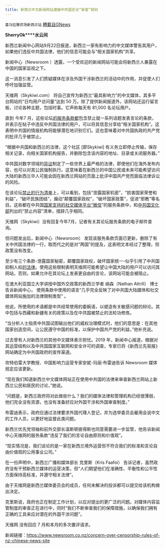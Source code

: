 ```yaml
---
title: 新西兰中文新闻网站遵循中共国言论“审查”规则
---
```

`喜马拉雅农场新西兰站` [轉載自GNews](https://gnews.org/zh-hans/1549597/)

**SherryOk****水云间**

新西兰新闻中心网站9月22日报道，新西兰一家有影响力的中文媒体警告其用户，如果他们违反中共国法律，他们的信息可能会与“相关国家机构”共享。

新闻中心（Newsroom ）透露，一个受欢迎的新闻网站可能会将新西兰人暴露在中国的国家监视之下。

这一消息引发了人们质疑媒体在涉及外国干涉新西兰的活动中的作用，并促使人们呼吁加强监管。

天维网（Skykiwi.com） 将自己宣传为新西兰“最具影响力”的中文媒体，其多平台网站的“日均用户访问量”达到 50 万。除了提供新闻报道外，该网站还运行留言板，讨论各种主题，包括时事。它声称每天有 81,000 名论坛用户。

直到 今年7 月，这些论坛[的服务条款都](https://translate.google.com/website?sl=en&amp;tl=zh-CN&amp;nui=1&amp;elem=1&amp;u=https://archive.is/QOs7J)包含禁止就一系列话题发表言论的条款，并表示在帖子中违反中共国法律的用户，可以将其信息分享给“相关国家机构”。这表明中共国的情报机构将能够潜在地识别它们。这也意味着对中共国执政的共产党的批评几乎被禁止。

“根据中共国和新西兰的法律，这个社区 [即Skykiwi] 有义务立即停止传输，保存相关记录，向相关国家机构报告，并删除包含该内容的地址、目录或关闭服务器。”

中共国对数字领域的[异议](https://translate.google.com/website?sl=en&amp;tl=zh-CN&amp;nui=1&amp;elem=1&amp;u=https://www.chathamhouse.org/sites/default/files/2021-03/2021-03-17-restrictions-online-freedom-expression-china-moynihan-patel.pdf)制定了一些世界上最严格的法律，即使他们在海外发布内容，也可以对其公民强制执行。这意味着在新西兰的中国公民或未来可能希望访问大陆的新西兰华人可能会因在新西兰网站的页面上批评中国共产党而面临法律诉讼的风险。

在该论坛[禁止的行为清单](https://translate.google.com/website?sl=en&amp;tl=zh-CN&amp;nui=1&amp;elem=1&amp;u=https://archive.is/QOs7J)上，可以看到，包括“泄露国家机密”，“损害国家荣誉和利益”，“破坏民族团结”，煽动“颠覆国家政权”，“破坏国家政策”，促进“邪教”等名目。这些都在中共国[国家支持的社交媒体平台“微信](https://translate.google.com/website?sl=en&amp;tl=zh-CN&amp;nui=1&amp;elem=1&amp;u=https://archive.is/d0S8d)”的服务条款中，和[中共国文化部](https://translate.google.com/website?sl=en&amp;tl=zh-CN&amp;nui=1&amp;elem=1&amp;u=https://archive.is/anWLe)列出的“禁止内容”清单，措辞几乎相同。

天维网（Skykiwi）没有回复今年7月，记者有关其论坛服务条款的电子邮件查询。

但问题发出后，新闻中心（Newsroom） 发现该服务条款页面已更新，删除了有关中共国法律的一行，取而代之的是对“两国”的提及，这表明文本经过了整理，但政策没有改变。

至少有三个条款-泄露国家秘密，颠覆国家政权，破坏国家统一-似乎引用了中共国抑制人权[的法律](https://translate.google.com/website?sl=en&amp;tl=zh-CN&amp;nui=1&amp;elem=1&amp;u=https://www.amnesty.org/en/latest/news/2014/05/china-detention-journalist-leaking-state-secrets-smokescreen/)。使用这些限制表明天维网可能希望让中国大陆的用户可以访问其网站，否则，如果允许在其论坛上发表更自由的言论，该网站可能会被阻止。

在澳大利亚国立大学讲授中国外交政策的新西兰学者 纳森（Nathan Attrill） 博士告诉新闻中心， 使用条款中使用的语言“几乎完全反映了对中共国大陆媒体和社交媒体网站施加的法律限制类型” 。

他说，所使用的术语都是中共经常使用的委婉语，以塑造有关敏感问题的辩论。其中包括与西藏和新疆有关的政策以及在中共国被禁止的法轮功修炼。

“当分析人士指责中共国试图输出他们的威权治理模式时，他们的意思是：在其他国家创造空间，让公民遵守中国的标准，以保护中国共产党的利益，”他补充说。

过去曾有人对新西兰的其他中文媒体表示担忧。2019 年，新闻中心报道，根据对其运营结构以及中共国国家互联网和安全许可的调查，专家已将《新西兰先驱报》网站确定为中共国政府的宣传渠道。

坎特伯雷大学教授、中国影响力运营专家安妮-玛丽·布雷迪告诉 Newsroom 媒体规定应该更新。

“现在我们知道新西兰中文媒体网站正在使用中共国的法律来审查新西兰网站上新西兰公民和居民的讨论，”她说。

“问题是，新西兰政府将对此做些什么？我们的媒体法律和管理机构已经很薄弱，他们完全没有资源，也没有准备好应对外国干涉和外国审查制度。”

布雷迪表示，政府应通过法律要求外国代理人登记，并为选举委员会雇用会说中文的工作人员，以更好地监督此类问题。

新西兰优先党领袖和前外交部长温斯顿彼得斯也同意需要进一步监管，他告诉新闻中心天维网的服务条款“违反了我们的言论自由原则和价值观”。

“现实情况是，我们谈论的是一家在新西兰境外运营但不符合我们的标准和言论自由价值观的公用事业公司。”

在一份声明中，新西兰广播和媒体部长 克里斯（Kris Faafoi） 告诉记者，虽然政府没有干预新西兰媒体的运营决策，但“人们期望他们在准确性、平衡性和公平性方面保持高标准，并遵守相关法律”。

由于天维网是新西兰媒体委员会的成员，任何未解决的投诉都可以提交给该机构做出决定。

克里斯说，政府也正在制定工作计划，以应对提出的更广泛的问题。对媒体内容监管制度的审查正在进行中，同时“我们不断审查我们的保障措施，以确保我们拥有正确的工具来应对潜在的外国干涉问题”。

天维网 没有回应 7 月和本月的多次置评请求。

新闻链接：https://www.newsroom.co.nz/concern-over-censorship-rules-of-nz-chinese-news-site
